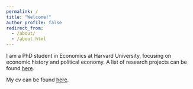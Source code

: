 ```yaml
---
permalink: /
title: "Welcome!"
author_profile: false
redirect_from: 
  - /about/
  - /about.html
---
```


I am a PhD student in Economics at Harvard University, focusing on economic history and political economy. A list of research projects can be found [here](research).

My cv can be found [here](files/cv_weigand.pdf).

